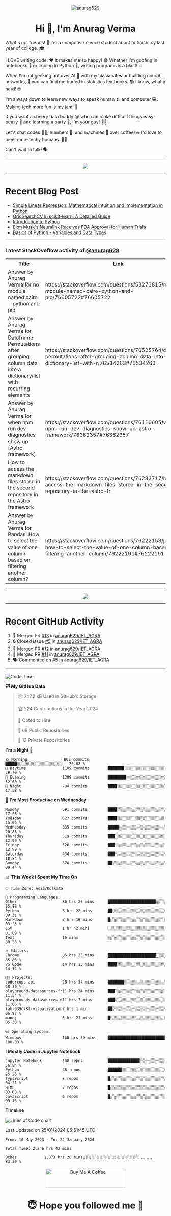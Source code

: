 

<p align="center"> <img src="https://komarev.com/ghpvc/?username=anurag629&label=Profile%20views&color=0e75b6&style=flat" alt="anurag629" /> </p>

<h1 align="center">Hi 👋, I'm Anurag Verma</h1>

What's up, friends! 👋 I'm a computer science student about to finish my last year of college. 🎓

I LOVE writing code! ❤️ It makes me so happy! 😄 Whether I'm goofing in notebooks 📓 or coding in Python 🐍, writing programs is a blast! 💥

When I'm not geeking out over AI 🤖 with my classmates or building neural networks, 🧠 you can find me buried in statistics textbooks. 📚 I know, what a nerd! 🤓

I'm always down to learn new ways to speak human 🫂 and computer 💻. Making tech more fun is my jam! 🍇

If you want a cheery data buddy 😎 who can make difficult things easy-peasy 🥝 and learning a party 🎉, I'm your guy! 🙋‍♂️

Let's chat codes 👨‍💻, numbers 🧮, and machines 🤖 over coffee! ☕ I'd love to meet more techy humans. 💁‍♂️

Can't wait to talk! 🗣️

---

<p align="center">
  <img src="https://spotify-github-profile.vercel.app/api/view.svg?uid=mwvywke3fo2gajpenodnmobfh&cover_image=true&theme=default&show_offline=false&background_color=121212&interchange=false&bar_color=53b14f&bar_color_cover=true">
</p>

---

# Recent Blog Post

<!-- BLOG-POST-LIST:START -->
- [Simple Linear Regression: Mathematical Intuition and Implementation in Python](https://codercops.tech/blog/machine-learning-algorithms/simple-linear-regression-mathematical-intuation)
- [GridSearchCV in scikit-learn: A Detailed Guide](https://codercops.tech/blog/gridsearchcv-in-scikit-learn-a-detailed-guide)
- [Introduction to Python](https://codercops.tech/blog/python-tutorial/introduction-to-python)
- [Elon Musk&#39;s Neuralink Receives FDA Approval for Human Trials](https://codercops.tech/blog/elon-musks-neuralink-receives-fda-approval-for-human-trials)
- [Basics of Python - Variables and Data Types](https://codercops.tech/blog/python-basics-of-python-variables-and-data-types)
<!-- BLOG-POST-LIST:END -->

---

### Latest StackOveflow activity of [@anurag629](https://github.com/anurag629)
<table>
  <tr><th>Title</th><th>Link</th></tr>
  <!-- STACKOVERFLOW:START --><tr><td>Answer by Anurag Verma for no module named cairo - python and pip</td><td>https://stackoverflow.com/questions/53273815/no-module-named-cairo-python-and-pip/76605722#76605722</td></tr><tr><td>Answer by Anurag Verma for Dataframe: Permutations after grouping column data into a dictionary/list with recurring elements</td><td>https://stackoverflow.com/questions/76525764/dataframe-permutations-after-grouping-column-data-into-a-dictionary-list-with-r/76534263#76534263</td></tr><tr><td>Answer by Anurag Verma for when npm run dev diagnostics show up [Astro framework]</td><td>https://stackoverflow.com/questions/76116605/when-npm-run-dev-diagnostics-show-up-astro-framework/76362357#76362357</td></tr><tr><td>How to access the markdown files stored in the second repository in the Astro framework</td><td>https://stackoverflow.com/questions/76283717/how-to-access-the-markdown-files-stored-in-the-second-repository-in-the-astro-fr</td></tr><tr><td>Answer by Anurag Verma for Pandas: How to select the value of one column based on filtering another column?</td><td>https://stackoverflow.com/questions/76222153/pandas-how-to-select-the-value-of-one-column-based-on-filtering-another-column/76222191#76222191</td></tr><!-- STACKOVERFLOW:END -->
</table>

---

<p align="center">
  <img alig src="https://github-profile-trophy.vercel.app/?username=anurag629&theme=onedark&column=-1" />
</p>

---

# Recent GitHub Activity
<!--START_SECTION:activity-->
1. 🎉 Merged PR [#13](https://github.com/anurag629/IET_AGRA/pull/13) in [anurag629/IET_AGRA](https://github.com/anurag629/IET_AGRA)
2. 🔒 Closed issue [#5](https://github.com/anurag629/IET_AGRA/issues/5) in [anurag629/IET_AGRA](https://github.com/anurag629/IET_AGRA)
3. 🎉 Merged PR [#12](https://github.com/anurag629/IET_AGRA/pull/12) in [anurag629/IET_AGRA](https://github.com/anurag629/IET_AGRA)
4. 🎉 Merged PR [#11](https://github.com/anurag629/IET_AGRA/pull/11) in [anurag629/IET_AGRA](https://github.com/anurag629/IET_AGRA)
5. 🗣 Commented on [#5](https://github.com/anurag629/IET_AGRA/issues/5#issuecomment-1854540580) in [anurag629/IET_AGRA](https://github.com/anurag629/IET_AGRA)
<!--END_SECTION:activity-->

---

<!--START_SECTION:waka-->
![Code Time](http://img.shields.io/badge/Code%20Time-2%2C252%20hrs%205%20mins-blue)

**🐱 My GitHub Data** 

> 📦 747.2 kB Used in GitHub's Storage 
 > 
> 🏆 224 Contributions in the Year 2024
 > 
> 💼 Opted to Hire
 > 
> 📜 69 Public Repositories 
 > 
> 🔑 12 Private Repositories 
 > 
**I'm a Night 🦉** 

```text
🌞 Morning                802 commits         █████░░░░░░░░░░░░░░░░░░░░   20.03 % 
🌆 Daytime                1189 commits        ███████░░░░░░░░░░░░░░░░░░   29.70 % 
🌃 Evening                1309 commits        ████████░░░░░░░░░░░░░░░░░   32.69 % 
🌙 Night                  704 commits         ████░░░░░░░░░░░░░░░░░░░░░   17.58 % 
```
📅 **I'm Most Productive on Wednesday** 

```text
Monday                   691 commits         ████░░░░░░░░░░░░░░░░░░░░░   17.26 % 
Tuesday                  627 commits         ████░░░░░░░░░░░░░░░░░░░░░   15.66 % 
Wednesday                835 commits         █████░░░░░░░░░░░░░░░░░░░░   20.85 % 
Thursday                 519 commits         ███░░░░░░░░░░░░░░░░░░░░░░   12.96 % 
Friday                   520 commits         ███░░░░░░░░░░░░░░░░░░░░░░   12.99 % 
Saturday                 434 commits         ███░░░░░░░░░░░░░░░░░░░░░░   10.84 % 
Sunday                   378 commits         ██░░░░░░░░░░░░░░░░░░░░░░░   09.44 % 
```


📊 **This Week I Spent My Time On** 

```text
🕑︎ Time Zone: Asia/Kolkata

💬 Programming Languages: 
Other                    86 hrs 27 mins      █████████████████████░░░░   85.88 % 
Python                   8 hrs 22 mins       ██░░░░░░░░░░░░░░░░░░░░░░░   08.31 % 
Markdown                 3 hrs 16 mins       █░░░░░░░░░░░░░░░░░░░░░░░░   03.25 % 
CSV                      1 hr 42 mins        ░░░░░░░░░░░░░░░░░░░░░░░░░   01.69 % 
Text                     15 mins             ░░░░░░░░░░░░░░░░░░░░░░░░░   00.26 % 

🔥 Editors: 
Chrome                   86 hrs 25 mins      █████████████████████░░░░   85.86 % 
VS Code                  14 hrs 13 mins      ████░░░░░░░░░░░░░░░░░░░░░   14.14 % 

🐱‍💻 Projects: 
codercops-api            28 hrs 34 mins      ███████░░░░░░░░░░░░░░░░░░   28.39 % 
playground-datasources-fr11 hrs 24 mins      ███░░░░░░░░░░░░░░░░░░░░░░   11.34 % 
playgrounds-datasources-d11 hrs 7 mins       ███░░░░░░░░░░░░░░░░░░░░░░   11.06 % 
lab-939c78l-visualization7 hrs 1 min         ██░░░░░░░░░░░░░░░░░░░░░░░   06.97 % 
manoj                    5 hrs 21 mins       █░░░░░░░░░░░░░░░░░░░░░░░░   05.33 % 

💻 Operating System: 
Windows                  100 hrs 39 mins     █████████████████████████   100.00 % 
```

**I Mostly Code in Jupyter Notebook** 

```text
Jupyter Notebook         108 repos           ██████████████░░░░░░░░░░░   56.84 % 
Python                   48 repos            ██████░░░░░░░░░░░░░░░░░░░   25.26 % 
TypeScript               8 repos             █░░░░░░░░░░░░░░░░░░░░░░░░   04.21 % 
HTML                     7 repos             █░░░░░░░░░░░░░░░░░░░░░░░░   03.68 % 
JavaScript               6 repos             █░░░░░░░░░░░░░░░░░░░░░░░░   03.16 % 
```



**Timeline**

![Lines of Code chart](https://raw.githubusercontent.com/anurag629/anurag629/main/assets/bar_graph.png)


 Last Updated on 25/01/2024 05:51:45 UTC
<!--END_SECTION:waka-->

<!--START_SECTION:waka-simple-->

```text
From: 10 May 2023 - To: 24 January 2024

Total Time: 2,246 hrs 43 mins

Other            1,873 hrs 26 mins⣿⣿⣿⣿⣿⣿⣿⣿⣿⣿⣿⣿⣿⣿⣿⣿⣿⣿⣿⣿⣷⣀⣀⣀⣀   83.39 %
```

<!--END_SECTION:waka-simple-->

<p align="center"> 
<a href="https://www.buymeacoffee.com/anurag629" target="_blank"><img src="https://cdn.buymeacoffee.com/buttons/default-orange.png" alt="Buy Me A Coffee" height="60" width="250"></a>
</p>


<h1 align="center"> 😇 Hope you followed me 🥰  </h1>
